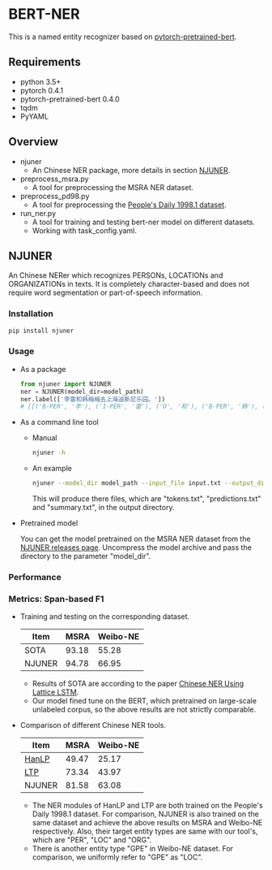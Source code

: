 # BERT-NER
This is a named entity recognizer based on [pytorch-pretrained-bert](https://github.com/huggingface/pytorch-pretrained-BERT).
## Requirements
- python 3.5+
- pytorch 0.4.1
- pytorch-pretrained-bert 0.4.0
- tqdm
- PyYAML
## Overview
- njuner
  - An Chinese NER package, more details in section [NJUNER](#NJUNER).
- preprocess_msra.py
  - A tool for preprocessing the MSRA NER dataset.
- preprocess_pd98.py
  - A tool for preprocessing the [People's Daily 1998.1 dataset](https://github.com/hankcs/OpenCorpus/tree/master/pku98).
- run_ner.py
  - A tool for training and testing bert-ner model on different datasets.
  - Working with task_config.yaml.
## NJUNER
An Chinese NERer which recognizes PERSONs, LOCATIONs and ORGANIZATIONs in texts. It is completely character-based and does not require word segmentation or part-of-speech information.
### Installation
```bash
pip install njuner
```
### Usage
- As a package
  ```python
  from njuner import NJUNER
  ner = NJUNER(model_dir=model_path)
  ner.label(['李雷和韩梅梅去上海迪斯尼乐园。'])
  # [[('B-PER', '李'), ('I-PER', '雷'), ('O', '和'), ('B-PER', '韩'), ('I-PER', '梅'), ('I-PER', '梅'), ('O', '去'), ('B-ORG', '上'), ('I-ORG', '海'), ('I-ORG', '迪'), ('I-ORG', '斯'), ('I-ORG', '尼'), ('I-ORG', '乐'), ('I-ORG', '园'), ('O', '。') ]]
  ```
- As a command line tool
  - Manual
    ```bash
    njuner -h
    ```
  - An example
    ```bash
    njuner --model_dir model_path --input_file input.txt --output_dir ./
    ``` 
    This will produce there files, which are "tokens.txt", "predictions.txt" and "summary.txt", in the output directory.
- Pretrained model
  
  You can get the model pretrained on the MSRA NER dataset from the [NJUNER releases page](https://github.com/ericput/bert-ner/releases). Uncompress the model archive and pass the directory to the parameter "model_dir".
### Performance
### Metrics: Span-based F1
- Training and testing on the corresponding dataset.
  
  |Item|MSRA|Weibo-NE|
  |-|-|-|
  |SOTA|93.18|55.28|
  |NJUNER|94.78|66.95|
  - Results of SOTA are according to the paper [Chinese NER Using Lattice LSTM](http://aclweb.org/anthology/P18-1144).
  - Our model fined tune on the BERT, which pretrained on large-scale unlabeled corpus, so the above results are not strictly comparable.

- Comparison of different Chinese NER tools.

  |Item|MSRA|Weibo-NE|
  |-|-|-|
  |[HanLP](https://github.com/hankcs/HanLP)|49.47|25.17|
  |[LTP](https://github.com/HIT-SCIR/pyltp)|73.34|43.97|
  |NJUNER|81.58|63.08|

  - The NER modules of HanLP and LTP are both trained on the People's Daily 1998.1 dataset. For comparison, NJUNER is also trained on the same dataset and achieve the above results on MSRA and Weibo-NE respectively. Also, their target entity types are same with our tool's, which are "PER", "LOC" and "ORG".
  - There is another entity type "GPE" in Weibo-NE dataset. For comparison, we uniformly refer to "GPE" as "LOC".
